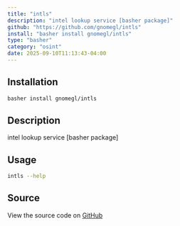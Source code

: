 ```yaml
---
title: "intls"
description: "intel lookup service [basher package]"
github: "https://github.com/gnomegl/intls"
install: "basher install gnomegl/intls"
type: "basher"
category: "osint"
date: 2025-09-10T11:13:43-04:00
---
```


## Installation

```bash
basher install gnomegl/intls
```

## Description

intel lookup service [basher package]

## Usage

```bash
intls --help
```

## Source

View the source code on [GitHub](https://github.com/gnomegl/intls)
